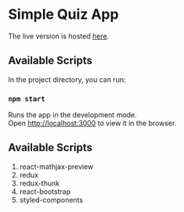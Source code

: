 # Simple Quiz App

The live version is hosted  [here](https://lq-assignment.netlify.app).

## Available Scripts

In the project directory, you can run:

### `npm start`

Runs the app in the development mode.\
Open [http://localhost:3000](http://localhost:3000) to view it in the browser.

## Available Scripts
1) react-mathjax-preview
2) redux
3) redux-thunk
4) react-bootstrap
5) styled-components